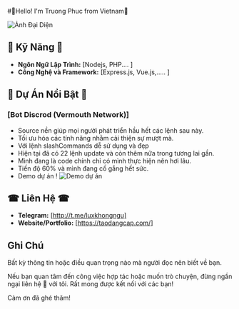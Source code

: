 #👋Hello! I'm Truong Phuc from Vietnam💓

![Ảnh Đại Diện](https://i.imgur.com/yy8mm7w.png)

## 🔧 Kỹ Năng 🔧

- **Ngôn Ngữ Lập Trình:** [Nodejs, PHP.... ]
- **Công Nghệ và Framework:** [Express.js, Vue.js,..... ]

## 👾 Dự Án Nổi Bật 👾

### [Bot Discrod (Vermouth Network)]

- Source nền giúp mọi người phát triển hầu hết các lệnh sau này.
- Tối ưu hóa các tính năng nhằm cải thiện sự mượt mà.
- Với lệnh slashCommands dễ sử dụng và đẹp
- Hiện tại đã có 22 lệnh update và còn thêm nữa trong tương lai gần.
- Mình đang là code chính chỉ có mình thực hiện nên hơi lâu.
- Tiến độ 60% và mình đang cố gắng hết sức.
- Demo dự án !
![Demo dự án](https://i.imgur.com/TI0UQ6P.png)

## ☎ Liên Hệ ☎

- **Telegram:** [http://t.me/luxkhongngu]
- **Website/Portfolio:** [https://taodangcap.com/]

## Ghi Chú

Bất kỳ thông tin hoặc điều quan trọng nào mà người đọc nên biết về bạn.

Nếu bạn quan tâm đến công việc hợp tác hoặc muốn trò chuyện, đừng ngần ngại liên hệ 📩 với tôi. Rất mong được kết nối với các bạn!

Cảm ơn đã ghé thăm!


